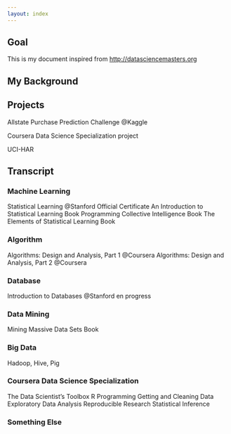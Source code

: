 ```yaml
---
layout: index
---
```



Goal
----
This is my document inspired from http://datasciencemasters.org

My Background
-------------

Projects
--------
Allstate Purchase Prediction Challenge @Kaggle

Coursera Data Science Specialization project

UCI-HAR

Transcript
----------

### Machine Learning ###

Statistical Learning @Stanford
Official Certificate
An Introduction to Statistical Learning Book
Programming Collective Intelligence Book
The Elements of Statistical Learning Book

### Algorithm ###

Algorithms: Design and Analysis, Part 1 @Coursera
Algorithms: Design and Analysis, Part 2 @Coursera

### Database ###

Introduction to Databases @Stanford
en progress

### Data Mining ###

Mining Massive Data Sets Book

### Big Data ###

Hadoop, Hive, Pig


### Coursera Data Science Specialization ###

The Data Scientist’s Toolbox
R Programming
Getting and Cleaning Data
Exploratory Data Analysis
Reproducible Research
Statistical Inference

### Something Else ###
